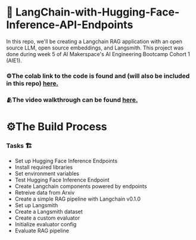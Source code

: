 # 🤖 LangChain-with-Hugging-Face-Inference-API-Endpoints

In this repo, we'll be creating a Langchain RAG application with an open source LLM, open source embeddings, and Langsmith. This project was done during week 5 of AI Makerspace's AI Engineering Bootcamp Cohort 1 (AIE1).

### ⚙️The colab link to the code is found and (will also be included in this repo) [here.](https://colab.research.google.com/drive/1PemSDTx8WqX2WCw-YvGbO_Ku9GEMtJnm?usp=sharing)

### 🫂The video walkthrough can be found [here.](https://www.loom.com/share/99f114efdf1f4a96bd10fe3d378c1292?sid=c771b732-efb0-4c00-863f-cdcd23a2b5ea)

# ⚙️The Build Process

### Tasks 🏗️
* Set up Hugging Face Inference Endpoints
* Install required libraries
* Set environment variables
* Test Hugging Face Inference Endpoint
* Create Langchain components powered by endpoints
* Retreive data from Arxiv
* Create a simple RAG pipeline with Langchain v0.1.0
* Set up Langsmith
* Create a Langsmith dataset
* Create a custom evaluator
* Initialize evaluator config
* Evaluate RAG pipeline


